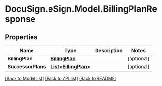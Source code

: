 # DocuSign.eSign.Model.BillingPlanResponse
## Properties

Name | Type | Description | Notes
------------ | ------------- | ------------- | -------------
**BillingPlan** | [**BillingPlan**](BillingPlan.md) |  | [optional] 
**SuccessorPlans** | [**List&lt;BillingPlan&gt;**](BillingPlan.md) |  | [optional] 

[[Back to Model list]](../README.md#documentation-for-models) [[Back to API list]](../README.md#documentation-for-api-endpoints) [[Back to README]](../README.md)

